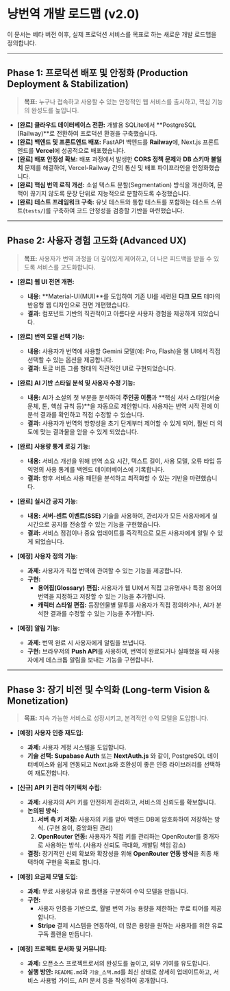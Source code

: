 # 냥번역 개발 로드맵 (v2.0)

이 문서는 베타 버전 이후, 실제 프로덕션 서비스를 목표로 하는 새로운 개발 로드맵을 정의합니다.

---

## **Phase 1: 프로덕션 배포 및 안정화 (Production Deployment & Stabilization)**

> **목표:** 누구나 접속하고 사용할 수 있는 안정적인 웹 서비스를 출시하고, 핵심 기능의 완성도를 높입니다.

-   **[완료] 클라우드 데이터베이스 전환:** 개발용 SQLite에서 **PostgreSQL (Railway)**로 전환하여 프로덕션 환경을 구축했습니다.
-   **[완료] 백엔드 및 프론트엔드 배포:** FastAPI 백엔드를 **Railway**에, Next.js 프론트엔드를 **Vercel**에 성공적으로 배포했습니다.
-   **[완료] 배포 안정성 확보:** 배포 과정에서 발생한 **CORS 정책 문제**와 **DB 스키마 불일치** 문제를 해결하여, Vercel-Railway 간의 통신 및 배포 파이프라인을 안정화했습니다.
-   **[완료] 핵심 번역 로직 개선:** 소설 텍스트 분할(Segmentation) 방식을 개선하여, 문맥이 끊기지 않도록 문장 단위로 지능적으로 분할하도록 수정했습니다.
-   **[완료] 테스트 프레임워크 구축:** 유닛 테스트와 통합 테스트를 포함하는 테스트 스위트(`tests/`)를 구축하여 코드 안정성을 검증할 기반을 마련했습니다.

---

## **Phase 2: 사용자 경험 고도화 (Advanced UX)**

> **목표:** 사용자가 번역 과정을 더 깊이있게 제어하고, 더 나은 피드백을 받을 수 있도록 서비스를 고도화합니다.

-   **[완료] 웹 UI 전면 개편:**
    -   **내용:** **Material-UI(MUI)**를 도입하여 기존 UI를 세련된 **다크 모드** 테마의 반응형 웹 디자인으로 전면 개편했습니다.
    -   **결과:** 컴포넌트 기반의 직관적이고 아름다운 사용자 경험을 제공하게 되었습니다.

-   **[완료] 번역 모델 선택 기능:**
    -   **내용:** 사용자가 번역에 사용할 Gemini 모델(예: Pro, Flash)을 웹 UI에서 직접 선택할 수 있는 옵션을 제공합니다.
    -   **결과:** 토글 버튼 그룹 형태의 직관적인 UI로 구현되었습니다.

-   **[완료] AI 기반 스타일 분석 및 사용자 수정 기능:**
    -   **내용:** AI가 소설의 첫 부분을 분석하여 **주인공 이름**과 **핵심 서사 스타일(서술 문체, 톤, 핵심 규칙 등)**을 자동으로 제안합니다. 사용자는 번역 시작 전에 이 분석 결과를 확인하고 직접 수정할 수 있습니다.
    -   **결과:** 사용자가 번역의 방향성을 초기 단계부터 제어할 수 있게 되어, 훨씬 더 의도에 맞는 결과물을 얻을 수 있게 되었습니다.

-   **[완료] 사용량 통계 로깅 기능:**
    -   **내용:** 서비스 개선을 위해 번역 소요 시간, 텍스트 길이, 사용 모델, 오류 타입 등 익명의 사용 통계를 백엔드 데이터베이스에 기록합니다.
    -   **결과:** 향후 서비스 사용 패턴을 분석하고 최적화할 수 있는 기반을 마련했습니다.

-   **[완료] 실시간 공지 기능:**
    -   **내용:** **서버-센트 이벤트(SSE)** 기술을 사용하여, 관리자가 모든 사용자에게 실시간으로 공지를 전송할 수 있는 기능을 구현했습니다.
    -   **결과:** 서비스 점검이나 중요 업데이트를 즉각적으로 모든 사용자에게 알릴 수 있게 되었습니다.

-   **[예정] 사용자 정의 기능:**
    -   **과제:** 사용자가 직접 번역에 관여할 수 있는 기능을 제공합니다.
    -   **구현:**
        -   **용어집(Glossary) 편집:** 사용자가 웹 UI에서 직접 고유명사나 특정 용어의 번역을 지정하고 저장할 수 있는 기능을 추가합니다.
        -   **캐릭터 스타일 편집:** 등장인물별 말투를 사용자가 직접 정의하거나, AI가 분석한 결과를 수정할 수 있는 기능을 추가합니다.

-   **[예정] 알림 기능:**
    -   **과제:** 번역 완료 시 사용자에게 알림을 보냅니다.
    -   **구현:** 브라우저의 **Push API**를 사용하여, 번역이 완료되거나 실패했을 때 사용자에게 데스크톱 알림을 보내는 기능을 구현합니다.

---

## **Phase 3: 장기 비전 및 수익화 (Long-term Vision & Monetization)**

> **목표:** 지속 가능한 서비스로 성장시키고, 본격적인 수익 모델을 도입합니다.

-   **[예정] 사용자 인증 재도입:**
    -   **과제:** 사용자 계정 시스템을 도입합니다.
    -   **기술 선택:** **Supabase Auth** 또는 **NextAuth.js** 와 같이, PostgreSQL 데이터베이스와 쉽게 연동되고 Next.js와 호환성이 좋은 인증 라이브러리를 선택하여 재도전합니다.

-   **[신규] API 키 관리 아키텍처 수립:**
    -   **과제:** 사용자의 API 키를 안전하게 관리하고, 서비스의 신뢰도를 확보합니다.
    -   **논의된 방식:**
        1.  **서버 측 키 저장:** 사용자의 키를 받아 백엔드 DB에 암호화하여 저장하는 방식. (구현 용이, 중앙화된 관리)
        2.  **OpenRouter 연동:** 사용자가 직접 키를 관리하는 OpenRouter를 중개자로 사용하는 방식. (사용자 신뢰도 극대화, 개발팀 책임 감소)
    -   **결정:** 장기적인 신뢰 확보와 확장성을 위해 **OpenRouter 연동 방식**을 최종 채택하여 구현을 목표로 합니다.

-   **[예정] 요금제 모델 도입:**
    -   **과제:** 무료 사용량과 유료 플랜을 구분하여 수익 모델을 만듭니다.
    -   **구현:**
        -   사용자 인증을 기반으로, 월별 번역 가능 용량을 제한하는 무료 티어를 제공합니다.
        -   **Stripe** 결제 시스템을 연동하여, 더 많은 용량을 원하는 사용자를 위한 유료 구독 플랜을 만듭니다.

-   **[예정] 프로젝트 문서화 및 커뮤니티:**
    -   **과제:** 오픈소스 프로젝트로서의 완성도를 높이고, 외부 기여를 유도합니다.
    -   **실행 방안:** `README.md`와 `기술_스택.md`를 최신 상태로 상세히 업데이트하고, 서비스 사용법 가이드, API 문서 등을 작성하여 공개합니다.